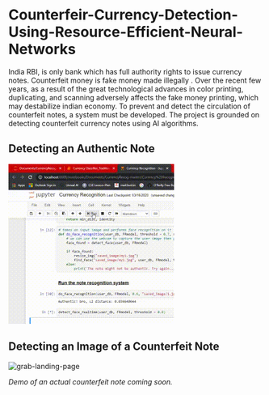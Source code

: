 # Counterfeir-Currency-Detection-Using-Resource-Efficient-Neural-Networks


   India RBI, is only bank which has full authority rights to issue currency notes. Counterfeit
money is fake money made illegally . Over the recent few years, as a result of the great technological advances in color printing, duplicating, and scanning adversely affects the fake money printing, which may destabilize indian economy. To prevent and detect the circulation of counterfeit notes, a system must be developed. The project is grounded on detecting counterfeit currency notes using AI algorithms. 

## Detecting an Authentic Note

![grab-landing-page](https://github.com/ArunabhaMittra/Counterfeir-Currency-Detection-Using-Resource-Efficient-Neural-Networks/blob/main/Media/authentic%20note.gif)



## Detecting an Image of a Counterfeit Note

![grab-landing-page](https://github.com/ArunabhaMittra/Counterfeir-Currency-Detection-Using-Resource-Efficient-Neural-Networks/blob/main/Media/Counterfeit%20Note.gif)





*Demo of an actual counterfeit note coming soon.*
